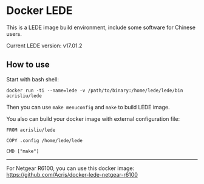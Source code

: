 # Docker LEDE
This is a LEDE image build environment, include some software for Chinese users.

Current LEDE version: v17.01.2

## How to use
Start with bash shell:
```shell
docker run -ti --name=lede -v /path/to/binary:/home/lede/lede/bin acrisliu/lede
```
Then you can use `make menuconfig` and `make` to build LEDE image.

You also can build your docker image with external configuration file:

```
FROM acrisliu/lede

COPY .config /home/lede/lede

CMD ["make"]
```

---

For Netgear R6100, you can use this docker image: https://github.com/Acris/docker-lede-netgear-r6100
